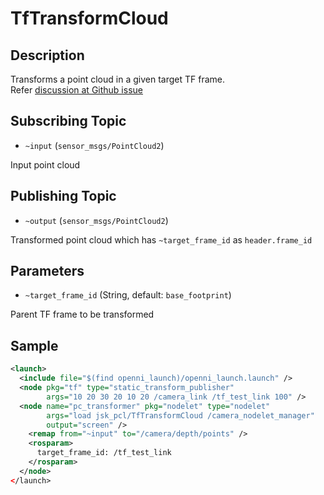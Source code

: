 # TfTransformCloud

## Description

Transforms a point cloud in a given target TF frame.  
Refer [discussion at Github issue](https://github.com/jsk-ros-pkg/jsk_recognition/pull/70)

## Subscribing Topic

- `~input` (`sensor_msgs/PointCloud2`)

Input point cloud

## Publishing Topic

- `~output` (`sensor_msgs/PointCloud2`)

Transformed point cloud which has `~target_frame_id` as `header.frame_id`

## Parameters

- `~target_frame_id` (String, default: `base_footprint`)

Parent TF frame to be transformed

## Sample

```xml
<launch>
  <include file="$(find openni_launch)/openni_launch.launch" />
  <node pkg="tf" type="static_transform_publisher"
        args="10 20 30 20 10 20 /camera_link /tf_test_link 100" />
  <node name="pc_transformer" pkg="nodelet" type="nodelet"
        args="load jsk_pcl/TfTransformCloud /camera_nodelet_manager"
        output="screen" />
    <remap from="~input" to="/camera/depth/points" />
    <rosparam>
      target_frame_id: /tf_test_link
    </rosparam>
  </node>
</launch>
```
